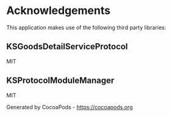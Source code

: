 # Acknowledgements
This application makes use of the following third party libraries:

## KSGoodsDetailServiceProtocol

MIT


## KSProtocolModuleManager

MIT

Generated by CocoaPods - https://cocoapods.org
